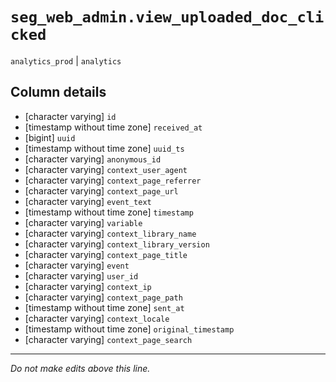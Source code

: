 # `seg_web_admin.view_uploaded_doc_clicked`
`analytics_prod` | `analytics`

## Column details
* [character varying] `id`
* [timestamp without time zone] `received_at`
* [bigint]    `uuid`
* [timestamp without time zone] `uuid_ts`
* [character varying] `anonymous_id`
* [character varying] `context_user_agent`
* [character varying] `context_page_referrer`
* [character varying] `context_page_url`
* [character varying] `event_text`
* [timestamp without time zone] `timestamp`
* [character varying] `variable`
* [character varying] `context_library_name`
* [character varying] `context_library_version`
* [character varying] `context_page_title`
* [character varying] `event`
* [character varying] `user_id`
* [character varying] `context_ip`
* [character varying] `context_page_path`
* [timestamp without time zone] `sent_at`
* [character varying] `context_locale`
* [timestamp without time zone] `original_timestamp`
* [character varying] `context_page_search`

-------------------------------------------------------------------------------
*Do not make edits above this line.*
